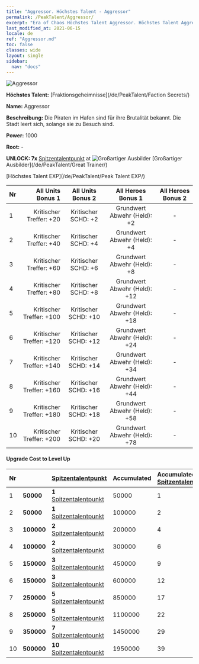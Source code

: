 ```yaml
---
title: "Aggressor. Höchstes Talent - Aggressor"
permalink: /PeakTalent/Aggressor/
excerpt: "Era of Chaos Höchstes Talent Aggressor. Höchstes Talent Aggressor. Aggressor"
last_modified_at: 2021-06-15
locale: de
ref: "Aggressor.md"
toc: false
classes: wide
layout: single
sidebar:
  nav: "docs"
---
```


  ![Aggressor](/images/pt/talent_3004.png)

  **Höchstes Talent:** [Fraktionsgeheimnisse](/de/PeakTalent/Faction Secrets/)

  **Name:** Aggressor

  **Beschreibung:** Die Piraten im Hafen sind für ihre Brutalität bekannt. Die Stadt leert sich, solange sie zu Besuch sind.

  **Power:** 1000

  **Root:** -

  **UNLOCK: 7x** [Spitzentalentpunkt](/ItemsDE/con_934/) at ![Großartiger Ausbilder](/images/pt/talent_3001.png) [Großartiger Ausbilder](/de/PeakTalent/Great Trainer/)

  [Höchstes Talent EXP](/de/PeakTalent/Peak Talent EXP/)

  | Nr | All Units Bonus 1 | All Units Bonus 2 | All Heroes Bonus 1 | All Heroes Bonus 2 |
  |:---|--------------:|:-------------:|:-------------:|:-------------:|
  | 1 | Kritischer Treffer: +20 | Kritischer SCHD: +2 | Grundwert Abwehr (Held): +2 | - |
  | 2 | Kritischer Treffer: +40 | Kritischer SCHD: +4 | Grundwert Abwehr (Held): +4 | - |
  | 3 | Kritischer Treffer: +60 | Kritischer SCHD: +6 | Grundwert Abwehr (Held): +8 | - |
  | 4 | Kritischer Treffer: +80 | Kritischer SCHD: +8 | Grundwert Abwehr (Held): +12 | - |
  | 5 | Kritischer Treffer: +100 | Kritischer SCHD: +10 | Grundwert Abwehr (Held): +18 | - |
  | 6 | Kritischer Treffer: +120 | Kritischer SCHD: +12 | Grundwert Abwehr (Held): +24 | - |
  | 7 | Kritischer Treffer: +140 | Kritischer SCHD: +14 | Grundwert Abwehr (Held): +34 | - |
  | 8 | Kritischer Treffer: +160 | Kritischer SCHD: +16 | Grundwert Abwehr (Held): +44 | - |
  | 9 | Kritischer Treffer: +180 | Kritischer SCHD: +18 | Grundwert Abwehr (Held): +58 | - |
  | 10 | Kritischer Treffer: +200 | Kritischer SCHD: +20 | Grundwert Abwehr (Held): +78 | - |


#### Upgrade Cost to Level Up

  | Nr | <i class="fas fa-coins"/> | [Spitzentalentpunkt](/ItemsDE/con_934/) | Accumulated <i class="fas fa-coins"/> | Accumulated [Spitzentalentpunkt](/ItemsDE/con_934/) |
  |:---|:--------------|:-------------|:-------------|:-------------|
  | 1 | **50000** | **1** [Spitzentalentpunkt](/ItemsDE/con_934/) | 50000 | 1 |
  | 2 | **50000** | **1** [Spitzentalentpunkt](/ItemsDE/con_934/) | 100000 | 2 |
  | 3 | **100000** | **2** [Spitzentalentpunkt](/ItemsDE/con_934/) | 200000 | 4 |
  | 4 | **100000** | **2** [Spitzentalentpunkt](/ItemsDE/con_934/) | 300000 | 6 |
  | 5 | **150000** | **3** [Spitzentalentpunkt](/ItemsDE/con_934/) | 450000 | 9 |
  | 6 | **150000** | **3** [Spitzentalentpunkt](/ItemsDE/con_934/) | 600000 | 12 |
  | 7 | **250000** | **5** [Spitzentalentpunkt](/ItemsDE/con_934/) | 850000 | 17 |
  | 8 | **250000** | **5** [Spitzentalentpunkt](/ItemsDE/con_934/) | 1100000 | 22 |
  | 9 | **350000** | **7** [Spitzentalentpunkt](/ItemsDE/con_934/) | 1450000 | 29 |
  | 10 | **500000** | **10** [Spitzentalentpunkt](/ItemsDE/con_934/) | 1950000 | 39 |
